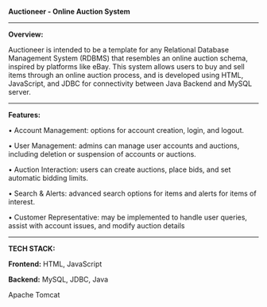 **Auctioneer - Online Auction System**

________________________________________________________________________________________________________________

**Overview:**

Auctioneer is intended to be a template for any Relational Database Management System (RDBMS) that resembles an online auction schema, inspired by platforms like eBay. This system allows users to buy and sell items through an online auction process, and is developed using HTML, JavaScript, and JDBC for connectivity between Java Backend and MySQL server.

________________________________________________________________________________________________________________

**Features:**

• Account Management: options for account creation, login, and logout.

• User Management: admins can manage user accounts and auctions, including deletion or suspension of accounts or auctions.

• Auction Interaction: users can create auctions, place bids, and set automatic bidding limits.

• Search & Alerts: advanced search options for items and alerts for items of interest.

• Customer Representative: may be implemented to handle user queries, assist with account issues, and modify auction details

________________________________________________________________________________________________________________
**TECH STACK:**

**Frontend:** HTML, JavaScript

**Backend:** MySQL, JDBC, Java

Apache Tomcat
